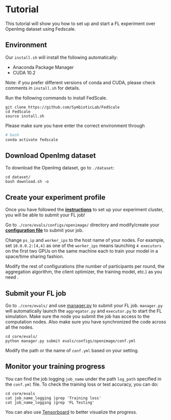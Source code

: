 
# Tutorial
 
This tutorial will show you how to set up and start a FL experiment over OpenImg dataset using Fedscale.
 
## Environment
 
Our ```install.sh``` will install the following automatically:
 
* Anaconda Package Manager
* CUDA 10.2
 
Note: if you prefer different versions of conda and CUDA, please check  comments in `install.sh` for details.
 
Run the following commands to install FedScale.
 
```
git clone https://github.com/SymbioticLab/FedScale
cd FedScale
source install.sh
```
 
Please make sure you have enter the correct environment through 
```bash
# bash
conda activate fedscale
```

 
## Download OpenImg dataset
To download the OpenImg dataset, go to `./dataset`:
 
```
cd dataset/
bash download.sh -o
```
## Create your experiment profile
 
Once you have followed the **[instructions](https://github.com/SymbioticLab/FedScale/blob/master/core/README.md)**
to set up your experiment cluster, you will be able to submit your FL job!
 
Go to `./core/evals/configs/openimage/` directory and modify/create your
**[configuration file](https://github.com/SymbioticLab/FedScale/blob/master/core/evals/configs/openimage/conf.yml)** to submit your job.
 
Change `ps_ip` and `worker_ips` to the host name of your nodes.
For example, set `10.0.0.2:[4,4]` as one of the `worker_ips`
means launching `4 executors` on the first two GPUs on the same machine each to train your model in a space/time sharing fashion.
 
Modify the rest of configurations
(the number of participants per round, the aggregation algorithm, the client optimizer, the training model, etc.)  as you need .
 
 
## Submit your FL job
 
Go to `./core/evals/` and use [manager.py](https://github.com/SymbioticLab/FedScale/blob/master/core/evals/manager.py)
to submit your FL job.
`manager.py` will automatically launch the `aggregator.py` and `executor.py` to start the FL simulation.
Make sure the node you submit the job has access to the computation nodes.
Also make sure you have synchronized the code across all the nodes.
 
```
cd core/evals/
python manager.py submit evals/configs/openimage/conf.yml
```
 
Modify the path or the name of `conf.yml` based on your setting.
 
 
## Monitor your training progress
 
You can find the job logging `job_name` under the path `log_path` specified in the `conf.yml` file. To check the training loss or test accuracy, you can do:
```
cd core/evals
cat job_name_logging |grep 'Training loss'
cat job_name_logging |grep 'FL Testing'
```
You can also use [Tensorboard](https://github.com/SymbioticLab/FedScale/blob/master/core/README.md#experiment-dashboard) to better visualize the progress.